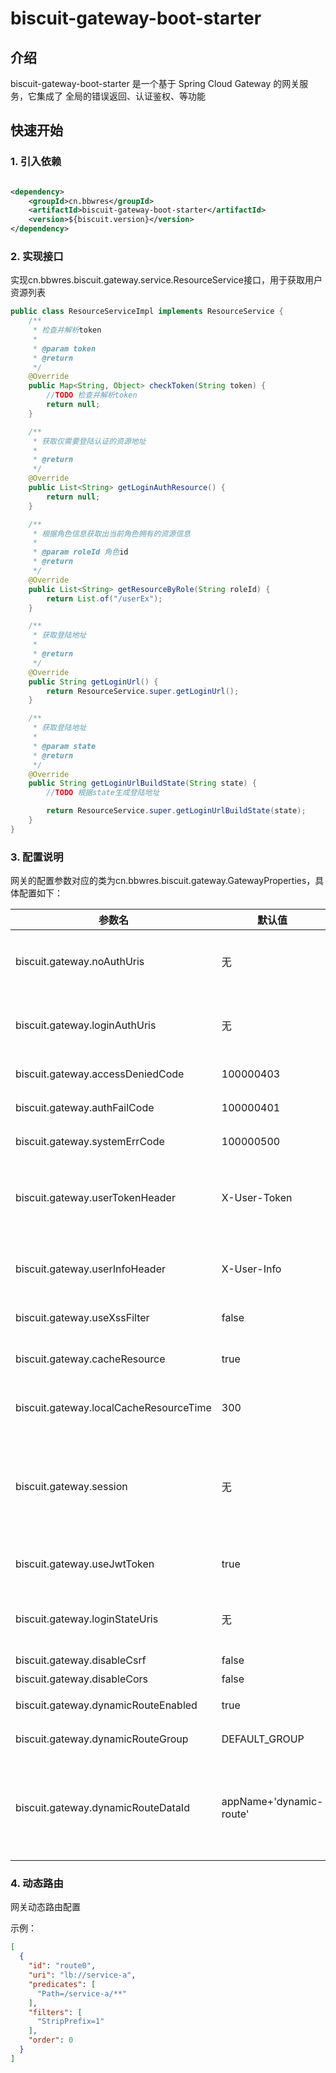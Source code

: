 # biscuit-gateway-boot-starter

## 介绍

biscuit-gateway-boot-starter 是一个基于 Spring Cloud Gateway 的网关服务，它集成了 全局的错误返回、认证鉴权、等功能

## 快速开始

### 1. 引入依赖

```xml

<dependency>
    <groupId>cn.bbwres</groupId>
    <artifactId>biscuit-gateway-boot-starter</artifactId>
    <version>${biscuit.version}</version>
</dependency>
```

### 2. 实现接口

实现cn.bbwres.biscuit.gateway.service.ResourceService接口，用于获取用户资源列表

```java
public class ResourceServiceImpl implements ResourceService {
    /**
     * 检查并解析token
     *
     * @param token
     * @return
     */
    @Override
    public Map<String, Object> checkToken(String token) {
        //TODO 检查并解析token
        return null;
    }

    /**
     * 获取仅需要登陆认证的资源地址
     *
     * @return
     */
    @Override
    public List<String> getLoginAuthResource() {
        return null;
    }

    /**
     * 根据角色信息获取出当前角色拥有的资源信息
     *
     * @param roleId 角色id
     * @return
     */
    @Override
    public List<String> getResourceByRole(String roleId) {
        return List.of("/userEx");
    }

    /**
     * 获取登陆地址
     *
     * @return
     */
    @Override
    public String getLoginUrl() {
        return ResourceService.super.getLoginUrl();
    }

    /**
     * 获取登陆地址
     *
     * @param state
     * @return
     */
    @Override
    public String getLoginUrlBuildState(String state) {
        //TODO 根据state生成登陆地址

        return ResourceService.super.getLoginUrlBuildState(state);
    }
}

```

### 3. 配置说明

网关的配置参数对应的类为cn.bbwres.biscuit.gateway.GatewayProperties，具体配置如下：

| 参数名                                    | 默认值                     | 说明                                           |
|----------------------------------------|-------------------------|----------------------------------------------|
| biscuit.gateway.noAuthUris             | 无                       | 固定无需鉴权的uri,会在网关启动时加载                         |
| biscuit.gateway.loginAuthUris          | 无                       | 固定登录鉴权的uri ， 会在网关启动时加载                       |
| biscuit.gateway.accessDeniedCode       | 100000403               | 无权访问返回的错误码                                   |
| biscuit.gateway.authFailCode           | 100000401               | 认证失败返回的错误码                                   |
| biscuit.gateway.systemErrCode          | 100000500               | 系统异常返回的错误码                                   |
| biscuit.gateway.userTokenHeader        | X-User-Token            | 认证通过后 后续的用户token 放入请求头的名字                    |
| biscuit.gateway.userInfoHeader         | X-User-Info             | 认证通过后用户信息 放入请求头的名字                           |
| biscuit.gateway.useXssFilter           | false                   | 是否使用xss过滤器                                   |
| biscuit.gateway.cacheResource          | true                    | 是否使用本地缓存用户资源信息                               |
| biscuit.gateway.localCacheResourceTime | 300                     | 本地缓存资源有效期 单位为秒                               |
| biscuit.gateway.session                | 无                       | 是否使用session。 true 使用session， false 不使用。默认不使用 |
| biscuit.gateway.useJwtToken            | true                    | 是否使用jwtToken 默认使用                            |
| biscuit.gateway.loginStateUris         | 无                       | 根据传参的state 跳转到登录的url为Map对象                   |
| biscuit.gateway.disableCsrf            | false                   | 关闭Csrf                                       |
| biscuit.gateway.disableCors            | false                   | 关闭cors                                       |
| biscuit.gateway.dynamicRouteEnabled    | true                    | 是否开启动态路由                                     |
| biscuit.gateway.dynamicRouteGroup      | DEFAULT_GROUP           | 动态路由配置分组                                     |
| biscuit.gateway.dynamicRouteDataId     | appName+'dynamic-route' | 动态路由配置的DataId，默认为当前应用名称+dynamic-route        |

### 4. 动态路由

网关动态路由配置

示例：

```json
[
  {
    "id": "route0",
    "uri": "lb://service-a",
    "predicates": [
      "Path=/service-a/**"
    ],
    "filters": [
      "StripPrefix=1"
    ],
    "order": 0
  }
]

```

